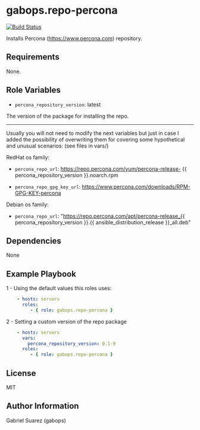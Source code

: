 gabops.repo-percona
=========

[![Build Status](https://travis-ci.org/gabops/ansible-role-repo-percona.svg?branch=master)](https://travis-ci.org/gabops/ansible-role-repo-percona)

Installs Percona (https://www.percona.com) repository.

Requirements
------------

None.

Role Variables
--------------
  - `percona_repository_version`: latest

The version of the package for installing the repo.


---
Usually you will not need to modify the next variables but just in case I added the possibility of overwriting them for covering some hypothetical and unusual scenarios: (see files in vars/)

  RedHat os family:
  - `percona_repo_url`: https://repo.percona.com/yum/percona-release- {{ percona_repository_version }}.noarch.rpm

  - `percona_repo_gpg_key_url`: https://www.percona.com/downloads/RPM-GPG-KEY-percona

  Debian os family:
  - `percona_repo_url`: "https://repo.percona.com/apt/percona-release_{{ percona_repository_version }}.{{ ansible_distribution_release }}_all.deb"


Dependencies
------------

None

Example Playbook
----------------

1 - Using the default values this roles uses:
```yaml
    - hosts: servers
      roles:
         - { role: gabops.repo-percona }
```
2 - Setting a custom version of the repo package
```yaml
    - hosts: servers
      vars:
        percona_repository_version: 0.1-9
      roles:
         - { role: gabops.repo-percona }
```

License
-------

MIT

Author Information
------------------

Gabriel Suarez (gabops)
